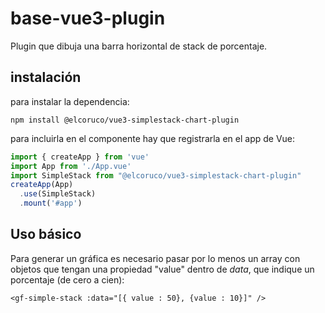 # base-vue3-plugin
Plugin que dibuja una barra horizontal de stack de porcentaje.

## instalación
para instalar la dependencia:

```
npm install @elcoruco/vue3-simplestack-chart-plugin
```

para incluirla en el componente hay que registrarla en el app de Vue:

```js
import { createApp } from 'vue'
import App from './App.vue'
import SimpleStack from "@elcoruco/vue3-simplestack-chart-plugin"
createApp(App)
  .use(SimpleStack)
  .mount('#app')
```

## Uso básico
Para generar un gráfica es necesario pasar por lo menos un array con objetos que tengan una propiedad "value" dentro de _data_, que indique un porcentaje (de cero a cien):

```vue
<gf-simple-stack :data="[{ value : 50}, {value : 10}]" />
```